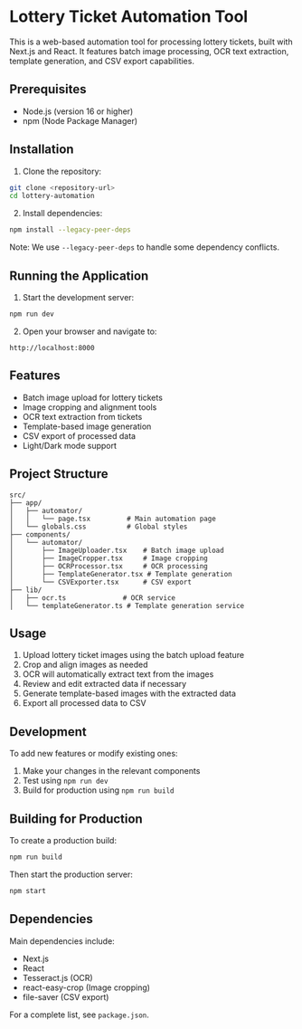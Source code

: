 # Lottery Ticket Automation Tool

This is a web-based automation tool for processing lottery tickets, built with Next.js and React. It features batch image processing, OCR text extraction, template generation, and CSV export capabilities.

## Prerequisites

- Node.js (version 16 or higher)
- npm (Node Package Manager)

## Installation

1. Clone the repository:
```bash
git clone <repository-url>
cd lottery-automation
```

2. Install dependencies:
```bash
npm install --legacy-peer-deps
```

Note: We use `--legacy-peer-deps` to handle some dependency conflicts.

## Running the Application

1. Start the development server:
```bash
npm run dev
```

2. Open your browser and navigate to:
```
http://localhost:8000
```

## Features

- Batch image upload for lottery tickets
- Image cropping and alignment tools
- OCR text extraction from tickets
- Template-based image generation
- CSV export of processed data
- Light/Dark mode support

## Project Structure

```
src/
├── app/
│   ├── automator/
│   │   └── page.tsx         # Main automation page
│   └── globals.css          # Global styles
├── components/
│   └── automator/
│       ├── ImageUploader.tsx    # Batch image upload
│       ├── ImageCropper.tsx     # Image cropping
│       ├── OCRProcessor.tsx     # OCR processing
│       ├── TemplateGenerator.tsx # Template generation
│       └── CSVExporter.tsx      # CSV export
├── lib/
│   ├── ocr.ts              # OCR service
│   └── templateGenerator.ts # Template generation service
```

## Usage

1. Upload lottery ticket images using the batch upload feature
2. Crop and align images as needed
3. OCR will automatically extract text from the images
4. Review and edit extracted data if necessary
5. Generate template-based images with the extracted data
6. Export all processed data to CSV

## Development

To add new features or modify existing ones:

1. Make your changes in the relevant components
2. Test using `npm run dev`
3. Build for production using `npm run build`

## Building for Production

To create a production build:

```bash
npm run build
```

Then start the production server:

```bash
npm start
```

## Dependencies

Main dependencies include:
- Next.js
- React
- Tesseract.js (OCR)
- react-easy-crop (Image cropping)
- file-saver (CSV export)

For a complete list, see `package.json`.
